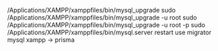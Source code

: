 /Applications/XAMPP/xamppfiles/bin/mysql_upgrade
sudo /Applications/XAMPP/xamppfiles/bin/mysql_upgrade -u root
sudo /Applications/XAMPP/xamppfiles/bin/mysql_upgrade -u root -p
sudo /Applications/XAMPP/xamppfiles/bin/mysql.server restart
 use migrator mysql xampp -> prisma
